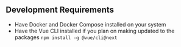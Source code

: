 ## Development Requirements

- Have Docker and Docker Compose installed on your system
- Have the Vue CLI installed if you plan on making updated to the packages `npm install -g @vue/cli@next`